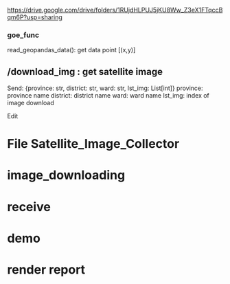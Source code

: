 https://drive.google.com/drive/folders/1RUjdHLPUJ5jKU8Ww_Z3eX1FTqccBqm6P?usp=sharing

### goe_func
read_geopandas_data(): get data point [(x,y)]

## /download_img : get satellite image
Send: {province: str, district: str, ward: str, lst_img: List[int]}
province: province name
district: district name
ward: ward name
lst_img: index of image download

Edit
# File Satellite_Image_Collector
# image_downloading
# receive
# demo
# render report